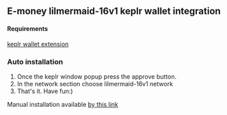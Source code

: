 <script src="./e-money.js"></script>
## E-money lilmermaid-16v1 keplr wallet integration

#### Requirements 
[keplr wallet extension](https://google.com)

### Auto installation
1) Once the keplr window popup press the approve button.  
2) In the network section choose lilmermaid-16v1 network  
3) That's it. Have fun:)  

Manual installation available [by this link](https://github.com/goooodnes/Keplr_ext)

